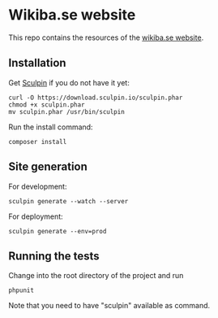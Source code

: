 # Wikiba.se website

This repo contains the resources of the [wikiba.se website](http://wikiba.se).

## Installation

Get [Sculpin](https://sculpin.io/) if you do not have it yet:

    curl -O https://download.sculpin.io/sculpin.phar
    chmod +x sculpin.phar
    mv sculpin.phar /usr/bin/sculpin

Run the install command:

    composer install

## Site generation

For development:

    sculpin generate --watch --server
    
For deployment:

    sculpin generate --env=prod

## Running the tests

Change into the root directory of the project and run

    phpunit

Note that you need to have "sculpin" available as command.